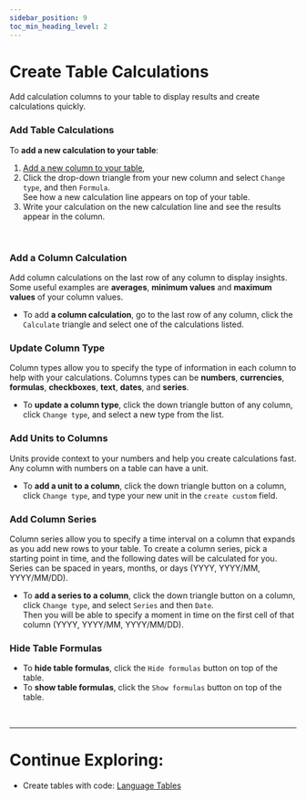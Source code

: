 ```yaml
---
sidebar_position: 9
toc_min_heading_level: 2
---
```


# Create Table Calculations

Add calculation columns to your table to display results and create calculations quickly.

### Add Table Calculations

To **add a new calculation to your table**:

1.  [Add a new column to your table](/docs/quick-start/tables#add-columns-and-rows),
2.  Click the drop-down triangle from your new column and select `Change type`, and then `Formula`. <br />
    See how a new calculation line appears on top of your table.
3.  Write your calculation on the new calculation line and see the results appear in the column.

<br />

### Add a Column Calculation

Add column calculations on the last row of any column to display insights. <br />
Some useful examples are **averages**, **minimum values** and **maximum values** of your column values.

- To add **a column calculation**, go to the last row of any column, click the `Calculate` triangle and select one of the calculations listed.

### Update Column Type

Column types allow you to specify the type of information in each column to help with your calculations. Columns types can be **numbers**, **currencies**, **formulas**, **checkboxes**, **text**, **dates**, and **series**.

- To **update a column type**, click the down triangle button of any column, click `Change type`, and select a new type from the list.

### Add Units to Columns

Units provide context to your numbers and help you create calculations fast. <br />
Any column with numbers on a table can have a unit.

- To **add a unit to a column**, click the down triangle button on a column, click `Change type`, and type your new unit in the `create custom` field.

### Add Column Series

Column series allow you to specify a time interval on a column that expands as you add new rows to your table.
To create a column series, pick a starting point in time, and the following dates will be calculated for you.
Series can be spaced in years, months, or days (YYYY, YYYY/MM, YYYY/MM/DD).

- To **add a series to a column**, click the down triangle button on a column, click `Change type`, and select `Series` and then `Date`.<br />
  Then you will be able to specify a moment in time on the first cell of that column (YYYY, YYYY/MM, YYYY/MM/DD).

### Hide Table Formulas

- To **hide table formulas**, click the `Hide formulas` button on top of the table.
- To **show table formulas**, click the `Show formulas` button on top of the table.

<br />

---

# Continue Exploring:

- Create tables with code: [Language Tables](/docs/advanced-concepts/language-tables)
